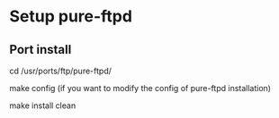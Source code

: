 # Setup pure-ftpd
## Port install
cd /usr/ports/ftp/pure-ftpd/

make config (if you want to modify the config of pure-ftpd installation)

make install clean
